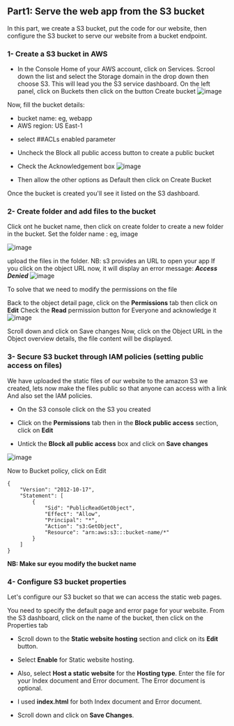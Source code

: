 ## Part1: Serve the web app from the S3 bucket

In this part, we create a S3 bucket, put the code for our website, then configure the S3 bucket to serve our website from a bucket endpoint.

### 1- Create a S3 bucket in AWS
- In the Console Home of your AWS account, click on Services. Scrool down the list and select the Storage domain in the drop down then choose S3.
  This will lead you the S3 service dashboard.
On the left panel, click on Buckets then click on the button Create bucket
![image](https://github.com/Tyannherve11/AWS-S3-CloudFront-Route53/assets/37128739/c9e8bafe-8fef-4fe1-8cce-5acfe579a6ce)

Now, fill the bucket details:
* bucket name: eg, webapp
* AWS region: US East-1

- select ##ACLs enabled parameter
- Uncheck the Block all public access button to create a public bucket
- Check the Acknowledgement box
![image](https://github.com/Tyannherve11/AWS-S3-CloudFront-Route53/assets/37128739/4512e273-7f87-4112-954f-777ead0db71e)

- Then allow the other options as Default then click on Create Bucket

Once the bucket is created you'll see it listed on the S3 dashboard.

### 2- Create folder and add files to the bucket

Click ont he bucket name, then click on create folder to create a new folder in the bucket.
Set the folder name : eg, image

![image](https://github.com/Tyannherve11/AWS-S3-CloudFront-Route53/assets/37128739/3712c904-966d-4071-b811-87922b22ecd1)

upload the files in the folder.
NB: s3 provides an URL to open your app
If you click on the object URL now, it will display an error message: ***Access Denied***
![image](https://github.com/Tyannherve11/AWS-S3-CloudFront-Route53/assets/37128739/91fc211f-b56e-4a73-adb2-d79f392b11e5)


To solve that we need to modify the permissions on the file

Back to the object detail page, click on the **Permissions** tab then click on **Edit**
Check the **Read** permission button for Everyone and acknowledge it 
![image](https://github.com/Tyannherve11/AWS-S3-CloudFront-Route53/assets/37128739/82895658-e2ef-44b3-abf2-49924336a5ce)

Scroll down and click on Save changes
Now, click on the Object URL in the Object overview details, the file content will be displayed.

### 3- Secure S3 bucket through IAM policies (setting public access on files)
We have uploaded the static files of our website to the amazon S3 we created, lets now make the files public so that anyone can access with a link And also set the IAM policies.

- On the S3 console click on the S3 you created

- Click on the **Permissions** tab then in the **Block public access** section, click on **Edit**

- Untick the **Block all public access** box and click on **Save changes**

![image](https://github.com/Tyannherve11/AWS-S3-CloudFront-Route53/assets/37128739/9c5cecfe-5f19-4493-be48-c199c6161850)


Now to Bucket policy, click on Edit

```
{
    "Version": "2012-10-17",
    "Statement": [
        {
            "Sid": "PublicReadGetObject",
            "Effect": "Allow",
            "Principal": "*",
            "Action": "s3:GetObject",
            "Resource": "arn:aws:s3:::bucket-name/*"
        }
    ]
}
```
**NB: Make sur eyou modify the bucket name**


### 4- Configure S3 bucket properties
Let's configure our S3 bucket so that we can access the static web pages.

You need to specify the default page and error page for your website.
From the S3 dashboard, click on the name of the bucket, then click on the Properties tab

* Scroll down to the **Static website hosting** section and click on its **Edit** button.

* Select **Enable** for Static website hosting.

* Also, select **Host a static website** for the **Hosting type**.
Enter the file for your Index document  and Error document. The Error document is optional. 

* I used **index.html** for both Index document and Error document.

* Scroll down and click on **Save Changes**.
